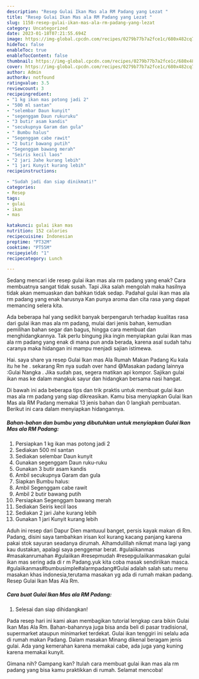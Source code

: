 ```yaml
---
description: "Resep Gulai Ikan Mas ala RM Padang yang Lezat "
title: "Resep Gulai Ikan Mas ala RM Padang yang Lezat "
slug: 1158-resep-gulai-ikan-mas-ala-rm-padang-yang-lezat
category: Uncategorized
date: 2023-01-18T07:21:55.694Z
image: https://img-global.cpcdn.com/recipes/0279b77b7a2fce1c/680x482cq70/gulai-ikan-mas-ala-rm-padang-foto-resep-utama.jpg
hideToc: false
enableToc: true
enableTocContent: false
thumbnail: https://img-global.cpcdn.com/recipes/0279b77b7a2fce1c/680x482cq70/gulai-ikan-mas-ala-rm-padang-foto-resep-utama.jpg
cover: https://img-global.cpcdn.com/recipes/0279b77b7a2fce1c/680x482cq70/gulai-ikan-mas-ala-rm-padang-foto-resep-utama.jpg
author: Admin
authorAv: notfound
ratingvalue: 3.5
reviewcount: 3
recipeingredient:
- "1 kg ikan mas potong jadi 2"
- "500 ml santan"
- "selembar Daun kunyit"
- "segenggam Daun rukuruku"
- "3 butir asam kandis"
- "secukupnya Garam dan gula"
- " Bumbu halus"
- "Segenggam cabe rawit"
- "2 butir bawang putih"
- "Segenggam bawang merah"
- "Seiris kecil laos"
- "2 jari Jahe kurang lebih"
- "1 jari Kunyit kurang lebih"
recipeinstructions:

- "Sudah jadi dan siap dinikmati!"
categories:
- Resep
tags:
- gulai
- ikan
- mas

katakunci: gulai ikan mas 
nutrition: 152 calories
recipecuisine: Indonesian
preptime: "PT32M"
cooktime: "PT55M"
recipeyield: "1"
recipecategory: Lunch

---
```



Sedang mencari ide resep gulai ikan mas ala rm padang yang enak? Cara membuatnya sangat tidak susah. Tapi Jika salah mengolah maka hasilnya tidak akan memuaskan dan bahkan tidak sedap. Padahal gulai ikan mas ala rm padang yang enak harusnya Kan punya aroma dan cita rasa yang dapat memancing selera kita.


Ada beberapa hal yang sedikit banyak berpengaruh terhadap kualitas rasa dari gulai ikan mas ala rm padang, mulai dari jenis bahan, kemudian pemilihan bahan segar dan bagus, hingga cara membuat dan menghidangkannya. Tak perlu bingung jika ingin menyiapkan gulai ikan mas ala rm padang yang enak di mana pun anda berada, karena asal sudah tahu caranya maka hidangan ini mampu menjadi sajian istimewa.

Hai. saya share ya resep Gulai Ikan mas Ala Rumah Makan Padang Ku kala itu he he . sekarang Rm nya sudah over hand 😅Masakan padang lainnya :Gulai Nangka . Jika sudah pas, segera matikan api kompor. Sajikan gulai ikan mas ke dalam mangkuk sayur dan hidangkan bersama nasi hangat.


Di bawah ini ada beberapa tips dan trik praktis untuk membuat gulai ikan mas ala rm padang yang siap dikreasikan. Kamu bisa menyiapkan Gulai Ikan Mas ala RM Padang memakai 13 jenis bahan dan 0 langkah pembuatan. Berikut ini cara dalam menyiapkan hidangannya.

<!--inarticleads1-->

##### Bahan-bahan dan bumbu yang dibutuhkan untuk menyiapkan Gulai Ikan Mas ala RM Padang:

1. Persiapkan 1 kg ikan mas potong jadi 2
1. Sediakan 500 ml santan
1. Sediakan selembar Daun kunyit
1. Gunakan segenggam Daun ruku-ruku
1. Gunakan 3 butir asam kandis
1. Ambil secukupnya Garam dan gula
1. Siapkan  Bumbu halus:
1. Ambil Segenggam cabe rawit
1. Ambil 2 butir bawang putih
1. Persiapkan Segenggam bawang merah
1. Sediakan Seiris kecil laos
1. Sediakan 2 jari Jahe kurang lebih
1. Gunakan 1 jari Kunyit kurang lebih


Aduh ini resep dari Dapur Dien mantuuul banget, persis kayak makan di Rm. Padang, disini saya tambahkan irisan kol kurang kacang panjang karena pakai stok sayuran seadanya dirumah. Alhamdulillah nikmat mana lagi yang kau dustakan, apalagi saya penggemar berat. #gulaiikanmas #masakanrumahan #gulaiikan #resepmudah #resepgulaiikanmasakan gulai ikan mas sering ada di r m Padang.yuk kita coba masak sendiriikan masca. #gulaiikanmas#bumbusimple#alarmpadang#Gulai adalah salah satu menu masakan khas indonesia,terutama masakan yg ada di rumah makan padang. Resep Gulai Ikan Mas Ala Rm. 

<!--inarticleads2-->

##### Cara buat Gulai Ikan Mas ala RM Padang:


1. Selesai dan siap dihidangkan!

Pada resep hari ini kami akan membagikan tutorial lengkap cara bikin Gulai Ikan Mas Ala Rm. Bahan-bahannya juga bisa anda beli di pasar tradisional, supermarket ataupun minimarket terdekat. Gulai ikan tenggiri ini selalu ada di rumah makan Padang. Dalam masakan Minang dikenal beragam jenis gulai. Ada yang kemerahan karena memakai cabe, ada juga yang kuning karena memakai kunyit. 

Gimana nih? Gampang kan? Itulah cara membuat gulai ikan mas ala rm padang yang bisa kamu praktikkan di rumah. Selamat mencoba!
